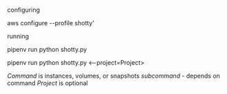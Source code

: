 configuring

aws configure --profile shotty'

running

pipenv run python shotty.py


pipenv run python shotty.py <command> <subcommand> <--project=Project>

*Command* is instances, volumes, or snapshots
*subcommand* - depends on command
*Project* is optional
